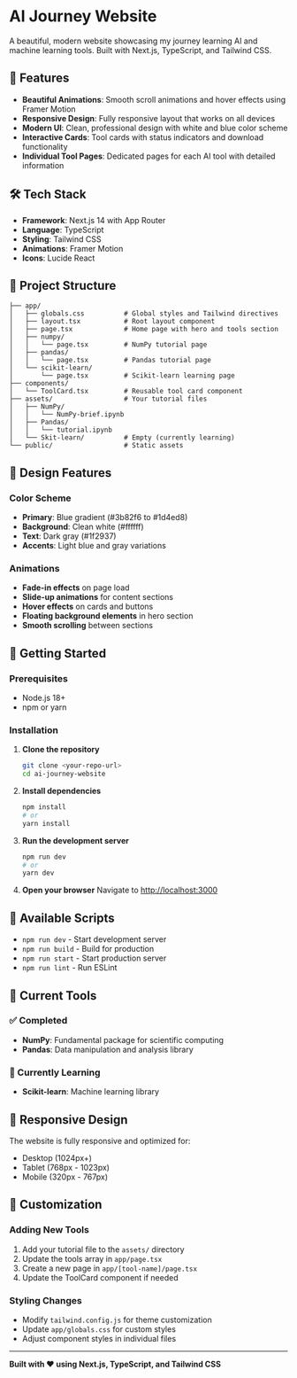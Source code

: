 # AI Journey Website

A beautiful, modern website showcasing my journey learning AI and machine learning tools. Built with Next.js, TypeScript, and Tailwind CSS.

## 🚀 Features

- **Beautiful Animations**: Smooth scroll animations and hover effects using Framer Motion
- **Responsive Design**: Fully responsive layout that works on all devices
- **Modern UI**: Clean, professional design with white and blue color scheme
- **Interactive Cards**: Tool cards with status indicators and download functionality
- **Individual Tool Pages**: Dedicated pages for each AI tool with detailed information

## 🛠️ Tech Stack

- **Framework**: Next.js 14 with App Router
- **Language**: TypeScript
- **Styling**: Tailwind CSS
- **Animations**: Framer Motion
- **Icons**: Lucide React

## 📁 Project Structure

```
├── app/
│   ├── globals.css          # Global styles and Tailwind directives
│   ├── layout.tsx           # Root layout component
│   ├── page.tsx             # Home page with hero and tools section
│   ├── numpy/
│   │   └── page.tsx         # NumPy tutorial page
│   ├── pandas/
│   │   └── page.tsx         # Pandas tutorial page
│   └── scikit-learn/
│       └── page.tsx         # Scikit-learn learning page
├── components/
│   └── ToolCard.tsx         # Reusable tool card component
├── assets/                  # Your tutorial files
│   ├── NumPy/
│   │   └── NumPy-brief.ipynb
│   ├── Pandas/
│   │   └── tutorial.ipynb
│   └── Skit-learn/          # Empty (currently learning)
└── public/                  # Static assets
```

## 🎨 Design Features

### Color Scheme
- **Primary**: Blue gradient (#3b82f6 to #1d4ed8)
- **Background**: Clean white (#ffffff)
- **Text**: Dark gray (#1f2937)
- **Accents**: Light blue and gray variations

### Animations
- **Fade-in effects** on page load
- **Slide-up animations** for content sections
- **Hover effects** on cards and buttons
- **Floating background elements** in hero section
- **Smooth scrolling** between sections

## 🚀 Getting Started

### Prerequisites
- Node.js 18+ 
- npm or yarn

### Installation

1. **Clone the repository**
   ```bash
   git clone <your-repo-url>
   cd ai-journey-website
   ```

2. **Install dependencies**
   ```bash
   npm install
   # or
   yarn install
   ```

3. **Run the development server**
   ```bash
   npm run dev
   # or
   yarn dev
   ```

4. **Open your browser**
   Navigate to [http://localhost:3000](http://localhost:3000)

## 📝 Available Scripts

- `npm run dev` - Start development server
- `npm run build` - Build for production
- `npm run start` - Start production server
- `npm run lint` - Run ESLint

## 🎯 Current Tools

### ✅ Completed
- **NumPy**: Fundamental package for scientific computing
- **Pandas**: Data manipulation and analysis library

### 🔄 Currently Learning
- **Scikit-learn**: Machine learning library

## 📱 Responsive Design

The website is fully responsive and optimized for:
- Desktop (1024px+)
- Tablet (768px - 1023px)
- Mobile (320px - 767px)

## 🎨 Customization

### Adding New Tools
1. Add your tutorial file to the `assets/` directory
2. Update the tools array in `app/page.tsx`
3. Create a new page in `app/[tool-name]/page.tsx`
4. Update the ToolCard component if needed

### Styling Changes
- Modify `tailwind.config.js` for theme customization
- Update `app/globals.css` for custom styles
- Adjust component styles in individual files

---

**Built with ❤️ using Next.js, TypeScript, and Tailwind CSS**
